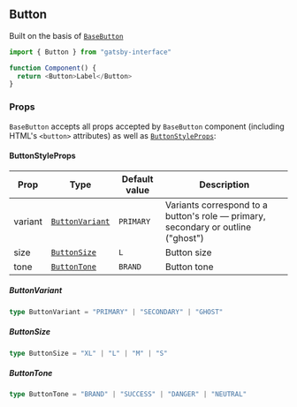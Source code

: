 ## Button

Built on the basis of [`BaseButton`](??path=/story/basebutton--tags-components)

```javascript
import { Button } from "gatsby-interface"

function Component() {
  return <Button>Label</Button>
}
```

### Props

`BaseButton` accepts all props accepted by `BaseButton` component (including HTML's `<button>` attributes) as well as [`ButtonStyleProps`](#buttonstyleprops):

#### ButtonStyleProps

| Prop    | Type                              | Default value | Description                                                                            |
| ------- | --------------------------------- | ------------- | -------------------------------------------------------------------------------------- |
| variant | [`ButtonVariant`](#buttonvariant) | `PRIMARY`     | Variants correspond to a button's role &mdash; primary, secondary or outline ("ghost") |
| size    | [`ButtonSize`](#buttonsize)       | `L`           | Button size                                                                            |
| tone    | [`ButtonTone`](#buttontone)       | `BRAND`       | Button tone                                                                            |

##### ButtonVariant

```typescript
type ButtonVariant = "PRIMARY" | "SECONDARY" | "GHOST"
```

##### ButtonSize

```typescript
type ButtonSize = "XL" | "L" | "M" | "S"
```

##### ButtonTone

```typescript
type ButtonTone = "BRAND" | "SUCCESS" | "DANGER" | "NEUTRAL"
```

